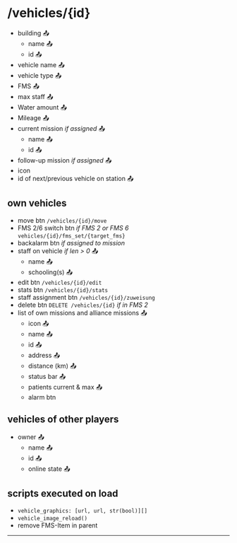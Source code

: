<!--
progress-states:
📤: group exported
✅: Shown in new lightbox
-->

# /vehicles/{id}
* building 📤
    * name 📤
    * id 📤
* vehicle name 📤
* vehicle type 📤
* FMS 📤
* max staff 📤
* Water amount 📤
* Mileage 📤
* current mission *if assigned* 📤
    * name 📤
    * id 📤
* follow-up mission *if assigned* 📤
* icon
* id of next/previous vehicle on station 📤

## own vehicles
* move btn `/vehicles/{id}/move`
* FMS 2/6 switch btn *if FMS 2 or FMS 6* `vehicles/{id}/fms_set/{target_fms}`
* backalarm btn *if assigned to mission*
* staff on vehicle *if len > 0* 📤
    * name 📤
    * schooling(s) 📤
* edit btn `/vehicles/{id}/edit`
* stats btn `/vehicles/{id}/stats`
* staff assignment btn `/vehicles/{id}/zuweisung`
* delete btn `DELETE /vehicles/{id}` *if in FMS 2*
* list of own missions and alliance missions 📤
    * icon 📤
    * name 📤
    * id 📤
    * address 📤
    * distance (km) 📤
    * status bar 📤
    * patients current & max 📤
    * alarm btn

## vehicles of other players
* owner 📤
    * name 📤
    * id 📤
    * online state 📤

## scripts executed on load
* `vehicle_graphics: [url, url, str(bool)][]`
* `vehicle_image_reload()`
* remove FMS-Item in parent

---